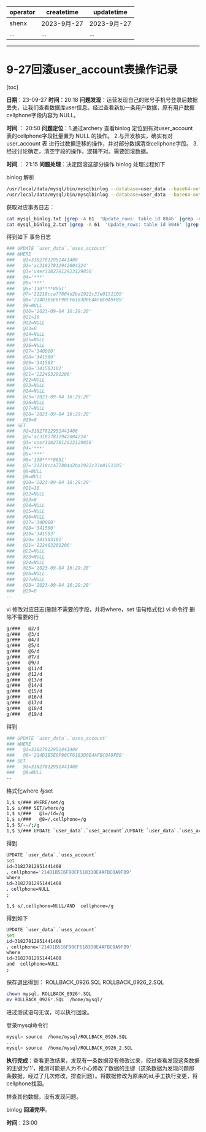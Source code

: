 | operator | createtime | updatetime |
| ---- | ---- | ---- |
| shenx | 2023-9月-27 | 2023-9月-27  |
| ... | ... | ... |
---
# 9-27回滚user_account表操作记录

[toc]

**日期**：23-09-27
**时间**：20:18 
**问题发现**：运营发现自己的账号手机号登录后数据丢失，让我们查看数据库user信息。经过查看新加一条用户数据，原有用户数据cellphone字段内容为 NULL。


**时间** ： 20:50
**问题定位**：1.通过archery 查看binlog 定位到有对user_account 表的cellphone字段批量置为 NULL 的操作。
         2.与开发核实，确实有对 user_account 表 进行过数据迁移的操作，并对部分数据清空cellphone字段。
         3.经过讨论确定，清空字段的操作，逻辑不对。需要回滚数据。

**时间** ： 21:15
**问题处理**：决定回滚这部分操作
binlog 处理过程如下

binlog 解析
```bash
/usr/local/data/mysql/bin/mysqlbinlog --database=user_data --base64-output=decode-rows -v --start-datetime='2023-09-26 18:00:00'  mysql-bin.001608 > /root/mysql_binlog.txt
/usr/local/data/mysql/bin/mysqlbinlog --database=user_data --base64-output=decode-rows -v --start-datetime='2023-09-26 18:00:00'  mysql-bin.001609 > /root/mysql_binlog_2.txt
```


获取对应事务日志：
```bash
cat mysql_binlog.txt |grep -A 61  'Update_rows: table id 8046' |grep -A 60  'UPDATE `user_data`.`uses_account`'  > ROLLBACK_0926.SQL
cat mysql_binlog_2.txt |grep -A 61  'Update_rows: table id 8046' |grep -A 60  'UPDATE `user_data`.`uses_account`'  > ROLLBACK_0926_2.SQL
```


得到如下 事务日志
```bash
### UPDATE `user_data`.`uses_account`
### WHERE
###   @1=31827812951441408
###   @2='ac31827812942004224'
###   @3='user31827812923129856'
###   @4='***'
###   @5='***'
###   @6='130****8051'
###   @7='21218cca77804d2ba1922c33e0151105'
###   @8='214D1B5E6F90CF6183D0E4AFBC0A9FB9'
###   @9=NULL
###   @10='2023-09-04 16:29:28'
###   @11=10
###   @12=NULL
###   @13=0
###   @14=NULL
###   @15=NULL
###   @16=NULL
###   @17='340000'
###   @18='341500'
###   @19='341503'
###   @20='341503101'
###   @21='222403201206'
###   @22=NULL
###   @23=NULL
###   @24=NULL
###   @25='2023-09-04 16:29:28'
###   @26=NULL
###   @27=NULL
###   @28='2023-09-04 16:29:28'
###   @29=0
### SET
###   @1=31827812951441408
###   @2='ac31827812942004224'
###   @3='user31827812923129856'
###   @4='***'
###   @5='***'
###   @6='130****8051'
###   @7='21218cca77804d2ba1922c33e0151105'
###   @8=NULL
###   @9=NULL
###   @10='2023-09-04 16:29:28'
###   @11=10
###   @12=NULL
###   @13=0
###   @14=NULL
###   @15=NULL
###   @16=NULL
###   @17='340000'
###   @18='341500'
###   @19='341503'
###   @20='341503101'
###   @21='222403201206'
###   @22=NULL
###   @23=NULL
###   @24=NULL
###   @25='2023-09-04 16:29:28'
###   @26=NULL
###   @27=NULL
###   @28='2023-09-04 16:29:28'
###   @29=0
--

```


vi 修改对应日志(删除不需要的字段，并将where，set 语句格式化)
vi 命令行
删除不需要的行
```bash
g/###   @2/d
g/###   @3/d
g/###   @4/d
g/###   @5/d
g/###   @6/d
g/###   @7/d
g/###   @9/d
g/###   @11/d
g/###   @12/d
g/###   @13/d
g/###   @14/d
g/###   @15/d
g/###   @16/d
g/###   @17/d
g/###   @18/d
g/###   @19/d
```


得到
```bash
### UPDATE `user_data`.`uses_account`
### WHERE
###   @1=31827812951441408
###   @8='214D1B5E6F90CF6183D0E4AFBC0A9FB9'
### SET
###   @1=31827812951441408
###   @8=NULL
--
```


格式化where 与set 
```bash
1,$ s/### WHERE/set/g
1,$ s/### SET/where/g
1,$ s/###   @1=/id=/g
1,$ s/###   @8=/,cellphone=/g
1,$ S/--/;/g
1,$ S/### UPDATE `user_data`.`uses_account`/UPDATE `user_data`.`uses_account`/g
```


得到
```bash
UPDATE `user_data`.`uses_account`
set
id=31827812951441408
，cellphone='214D1B5E6F90CF6183D0E4AFBC0A9FB9'
where
id=31827812951441408
，cellphone=NULL
;
```

`1,$ s/,cellphone=NULL/AND  cellphone=/g`

得到如下
```bash
UPDATE `user_data`.`uses_account`
set
id=31827812951441408
，cellphone='214D1B5E6F90CF6183D0E4AFBC0A9FB9'
where
id=31827812951441408
and  cellphone=NULL
;
```


保存退出得到：
ROLLBACK_0926.SQL
ROLLBACK_0926_2.SQL

```bash
chown mysql. ROLLBACK_0926*.SQL
mv ROLLBACK_0926*.SQL  /home/mysql/
```

进过测试语句无误，可以执行回滚。


登录mysql命令行
```bash
mysql> source  /home/mysql/ROLLBACK_0926.SQL
...
mysql> source  /home/mysql/ROLLBACK_0926_2.SQL
```

**执行完成**：查看更改结果，发现有一条数据没有修改过来，经过查看发现这条数据的主键为'1'，推测可能是人为不小心修改了数据的主键（这条数据为发现问题那条数据，经过了几次修改，排查问题）。将数据修改为原来的id,手工执行变更，将cellphone找回。

排查其他数据，没有发现问题。

binlog **回滚完毕**。

**时间**：23:00